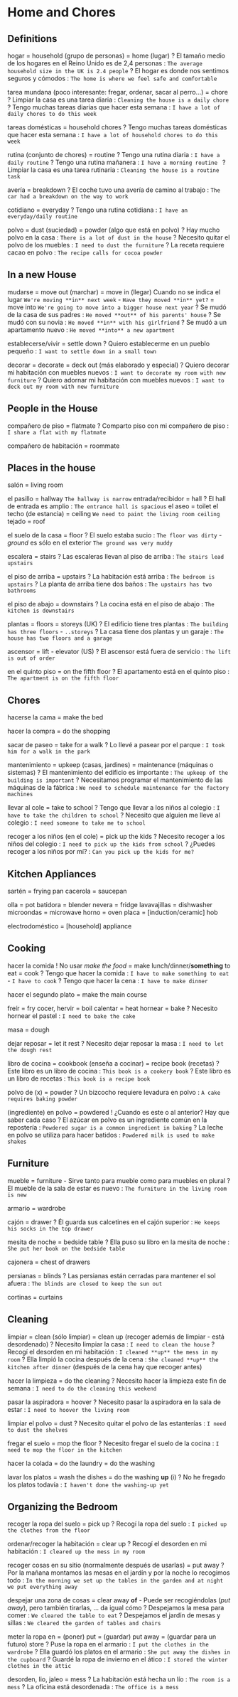 # Home and Chores

## Definitions

hogar
    = household (grupo de personas)
    = home (lugar)
    ? El tamaño medio de los hogares en el Reino Unido es de 2,4 personas : `The average household size in the UK is 2.4 people`
    ? El hogar es donde nos sentimos seguros y cómodos : `The home is where we feel safe and comfortable`

tarea mundana (poco interesante: fregar, ordenar, sacar al perro...)
    = chore
    ? Limpiar la casa es una tarea diaria : `Cleaning the house is a daily chore`
    ? Tengo muchas tareas diarias que hacer esta semana : `I have a lot of daily chores to do this week`

tareas domésticas
    = household chores
    ? Tengo muchas tareas domésticas que hacer esta semana : `I have a lot of household chores to do this week`

rutina (conjunto de chores) = routine
    ? Tengo una rutina diaria : `I have a daily routine`
    ? Tengo una rutina mañanera : `I have a morning routine `
    ? Limpiar la casa es una tarea rutinaria : `Cleaning the house is a routine task`

avería = breakdown
    ? El coche tuvo una avería de camino al trabajo : `The car had a breakdown on the way to work`

cotidiano = everyday
    ? Tengo una rutina cotidiana : `I have an everyday/daily routine`

polvo
    = dust (suciedad)
    = powder (algo que está en polvo)
    ? Hay mucho polvo en la casa : `There is a lot of dust in the house`
    ? Necesito quitar el polvo de los muebles : `I need to dust the furniture`
    ? La receta requiere cacao en polvo : `The recipe calls for cocoa powder`


## In a new House

mudarse
    = move out (marchar)
    = move in (llegar) Cuando no se indica el lugar `We're moving **in** next week` - `Have they moved **in** yet?`
    = move into <place> `We're going to move into a bigger house next year`
    ? Se mudó de la casa de sus padres : `He moved **out** of his parents' house`
    ? Se mudó con su novia : `He moved **in** with his girlfriend`
    ? Se mudó a un apartamento nuevo : `He moved **into** a new apartment`

establecerse/vivir = settle down
    ? Quiero establecerme en un pueblo pequeño : `I want to settle down in a small town`

decorar
    = decorate
    = deck out (más elaborado y especial)
    ? Quiero decorar mi habitación con muebles nuevos : `I want to decorate my room with new furniture`
    ? Quiero adornar mi habitación con muebles nuevos : `I want to deck out my room with new furniture`

## People in the House

compañero de piso = flatmate
    ? Comparto piso con mi compañero de piso : `I share a flat with my flatmate`

compañero de habitación = roommate

## Places in the house

salón = living room

el pasillo = hallway `The hallway is narrow`
entrada/recibidor = hall
    ? El hall de entrada es amplio : `The entrance hall is spacious`
el aseo = toilet
el techo (de estancia) = ceiling `We need to paint the living room ceiling`
tejado = roof


el suelo de la casa
    = floor
    ? El suelo estaba sucio : `The floor was dirty`
       - _ground_ es sólo en el exterior `The ground was very muddy`

escalera = stairs
    ? Las escaleras llevan al piso de arriba : `The stairs lead upstairs`

el piso de arriba = upstairs
    ? La habitación está arriba : `The bedroom is upstairs`
    ? La planta de arriba tiene dos baños : `The upstairs has two bathrooms`

el piso de abajo = downstairs
    ? La cocina está en el piso de abajo : `The kitchen is downstairs`

plantas
    = floors
    = storeys (UK)
    ? El edificio tiene tres plantas : `The building has three floors` - `..storeys`
    ? La casa tiene dos plantas y un garaje : `The house has two floors and a garage`

ascensor = lift
    - elevator (US)
    ? El ascensor está fuera de servicio : `The lift is out of order`

en el quinto piso = on the fifth floor
    ? El apartamento está en el quinto piso : `The apartment is on the fifth floor`


## Chores

hacerse la cama = make the bed

hacer la compra = do the shopping

sacar de paseo = take <sbody> for a walk
    ? Lo llevé a pasear por el parque : `I took him for a walk in the park`

mantenimiento
    = upkeep (casas, jardines)
    = maintenance (máquinas o sistemas)
    ? El mantenimiento del edificio es importante : `The upkeep of the building is important`
    ? Necesitamos programar el mantenimiento de las máquinas de la fábrica : `We need to schedule maintenance for the factory machines`

llevar al cole = take to school
    ? Tengo que llevar a los niños al colegio : `I have to take the children to school`
    ? Necesito que alguien me lleve al colegio : `I need someone to take me to school`

recoger a los niños (en el cole) = pick up the kids
    ? Necesito recoger a los niños del colegio : `I need to pick up the kids from school`
    ? ¿Puedes recoger a los niños por mí? : `Can you pick up the kids for me?`

## Kitchen Appliances


sartén = frying pan
cacerola = saucepan

olla = pot
batidora = blender
nevera = fridge
lavavajillas = dishwasher
microondas = microwave
horno = oven
placa = [induction/ceramic] hob

electrodoméstico = [household] appliance

## Cooking

hacer la comida
    ! No usar _make the food_
    = make lunch/dinner/**something** to eat
    = cook
    ? Tengo que hacer la comida : `I have to make something to eat` - `I have to cook`
    ? Tengo que hacer la cena : `I have to make dinner`

hacer el segundo plato = make the main course

freír = fry
cocer, hervir = boil
calentar = heat
hornear = bake
    ? Necesito hornear el pastel : `I need to bake the cake`

masa = dough

dejar reposar = let it rest
    ? Necesito dejar reposar la masa : `I need to let the dough rest`

libro de cocina
    = cookbook (enseña a cocinar)
    = recipe book (recetas)
    ? Este libro es un libro de cocina : `This book is a cookery book`
    ? Este libro es un libro de recetas : `This book is a recipe book`

polvo de (x)
    = <x> powder
    ? Un bizcocho requiere levadura en polvo : `A cake requires baking powder`

(ingrediente) en polvo = powdered
    ! ¿Cuando es este o al anterior? Hay que saber cada caso
    ? El azúcar en polvo es un ingrediente común en la repostería : `Powdered sugar is a common ingredient in baking`
    ? La leche en polvo se utiliza para hacer batidos : `Powdered milk is used to make shakes`


## Furniture

mueble = furniture
    - Sirve tanto para mueble como para muebles en plural
    ? El mueble de la sala de estar es nuevo : `The furniture in the living room is new`

armario = wardrobe

cajón = drawer
    ? Él guarda sus calcetines en el cajón superior : `He keeps his socks in the top drawer`

mesita de noche = bedside table
    ? Ella puso su libro en la mesita de noche : `She put her book on the bedside table`

cajonera = chest of drawers

persianas = blinds
    ? Las persianas están cerradas para mantener el sol afuera : `The blinds are closed to keep the sun out`

cortinas = curtains

## Cleaning


limpiar
    = clean (sólo limpiar)
    = clean up (recoger además de limpiar - está desordenado)
    ? Necesito limpiar la casa : `I need to clean the house`
    ? Recogí el desorden en mi habitación : `I cleaned **up** the mess in my room`
    ? Ella limpió la cocina después de la cena : `She cleaned **up** the kitchen after dinner` (después de la cena hay que recoger antes)

hacer la limpieza = do the cleaning
    ? Necesito hacer la limpieza este fin de semana : `I need to do the cleaning this weekend`


pasar la aspiradora = hoover
    ? Necesito pasar la aspiradora en la sala de estar : `I need to hoover the living room`

limpiar el polvo = dust
    ? Necesito quitar el polvo de las estanterías : `I need to dust the shelves`

fregar el suelo = mop the floor
    ? Necesito fregar el suelo de la cocina : `I need to mop the floor in the kitchen`

hacer la colada
    = do the laundry
    = do the washing

lavar los platos
    = wash the dishes
    = do the washing **up** (i)
    ? No he fregado los platos todavía : `I haven't done the washing-up yet`


## Organizing the Bedroom

recoger la ropa del suelo = pick up
    ? Recogí la ropa del suelo : `I picked up the clothes from the floor`

ordenar/recoger la habitación = clear up <lugar>
    ? Recogí el desorden en mi habitación : `I cleared up the mess in my room`

recoger cosas en su sitio (normalmente después de usarlas) = put away <things>
    ? Por la mañana montamos las mesas en el jardín y por la noche lo recogimos todo : `In the morning we set up the tables in the garden and at night we put everything away`

despejar una zona de cosas = clear away <zona> **of** <objetos>
    - Puede ser recogiéndolas (_put away_), pero también tirarlas, ... da igual cómo
    ? Despejamos la mesa para comer : `We cleared the table to eat`
    ? Despejamos el jardín de mesas y sillas : `We cleared the garden of tables and chairs`

meter la ropa en
    = (poner) put
    = (guardar) put away
    = (guardar para un futuro) store
    ? Puse la ropa en el armario : `I put the clothes in the wardrobe`
    ? Ella guardó los platos en el armario : `She put away the dishes in the cupboard`
    ? Guardé la ropa de invierno en el ático : `I stored the winter clothes in the attic`

desorden, lio, jaleo = mess
    ? La habitación está hecha un lío : `The room is a mess`
    ? La oficina está desordenada : `The office is a mess`
